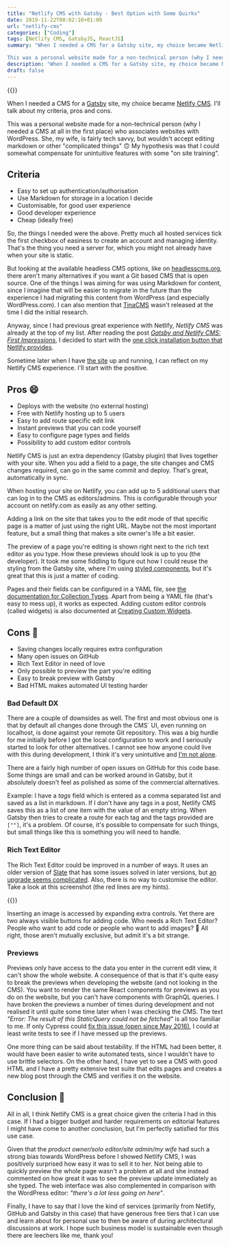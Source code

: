 ```yaml
---
title: "Netlify CMS with Gatsby - Best Option with Some Quirks"
date: 2019-11-22T00:02:10+01:00
url: "netlify-cms"
categories: ["Coding"]
tags: [Netlify CMS, GatsbyJS, ReactJS]
summary: "When I needed a CMS for a Gatsby site, my choice became Netlify CMS. I’ll talk about my criteria, pros and cons.

This was a personal website made for a non-technical person (why I needed a CMS at all in the first place) who associates websites with WordPress. She, my wife, is fairly tech savvy, but wouldn’t accept editing markdown or other “complicated things” 🙃 My hypothesis was that I could somewhat compensate for unintuitive features with some “on-site training”."
description: "When I needed a CMS for a Gatsby site, my choice became Netlify CMS. I’ll talk about my criteria, pros and cons."
draft: false
---
```


{{<post-image image="hero-image.png" />}}

When I needed a CMS for a [Gatsby][14] site, my choice became [Netlify CMS][7]. I'll talk about my criteria, pros and cons.

This was a personal website made for a non-technical person (why I needed a CMS at all in the first place) who associates websites with WordPress. She, my wife, is fairly tech savvy, but wouldn't accept editing markdown or other "complicated things" 🙃 My hypothesis was that I could somewhat compensate for unintuitive features with some "on site training".

## Criteria

* Easy to set up authentication/authorisation
* Use Markdown for storage in a location I decide
* Customisable, for good user experience
* Good developer experience
* Cheap (ideally free)

So, the things I needed were the above. Pretty much all hosted services tick the first checkbox of easiness to create an account and managing identity. That's the thing you need a server for, which you might not already have when your site is static.

But looking at the available headless CMS options, like on [headlesscms.org][2], there aren't many alternatives if you want a Git based CMS that is open source. One of the things I was aiming for was using Markdown for content, since I imagine that will be easier to migrate in the future than the experience I had migrating this content from WordPress (and especially WordPress.com). I can also mention that [TinaCMS][3] wasn't released at the time I did the initial research.

Anyway, since I had previous great experience with Netlify, _Netlify CMS_ was already at the top of my list. After reading the post [_Gatsby and Netlify CMS: First Impressions_][1], I decided to start with the [one click installation button that Netlify provides][4]. 

Sometime later when I have [the site][5] up and running, I can reflect on my Netlify CMS experience. I'll start with the positive.

## Pros 😄

* Deploys with the website (no external hosting)
* Free with Netlify hosting up to 5 users
* Easy to add route specific edit link
* Instant previews that you can code yourself
* Easy to configure page types and fields
* Possibility to add custom editor controls

Netlify CMS is just an extra dependency (Gatsby plugin) that lives together with your site. When you add a field to a page, the site changes and CMS changes required, can go in the same commit and deploy. That's great, automatically in sync. 

When hosting your site on Netlify, you can add up to 5 additional users that can log in to the CMS as editors/admins. This is configurable through your account on netlify.com as easily as any other setting.

Adding a link on the site that takes you to the edit mode of that specific page is a matter of just using the right URL. Maybe not the most important feature, but a small thing that makes a site owner's life a bit easier.

The preview of a page you're editing is shown right next to the rich text editor as you type. How these previews should look is up to you (the developer). It took me some fiddling to figure out how I could reuse the styling from the Gatsby site, where I'm using [styled components][6], but it's great that this is just a matter of coding.

Pages and their fields can be configured in a YAML file, see [the documentation for Collection Types][8]. Apart from being a YAML file (that's easy to mess up), it works as expected. Adding custom editor controls (called widgets) is also documented at [Creating Custom Widgets][9].


## Cons 🙁

* Saving changes locally requires extra configuration
* Many open issues on GitHub
* Rich Text Editor in need of love
* Only possible to preview the part you're editing
* Easy to break preview with Gatsby
* Bad HTML makes automated UI testing harder

### Bad Default DX

There are a couple of downsides as well. The first and most obvious one is that by default all changes done through the CMS´ UI, even running on localhost, is done against your remote Git repository. This was a big hurdle for me initially before I got the local configuration to work and I seriously started to look for other alternatives. I cannot see how anyone could live with this during development, I think it's very unintuitive and [I'm not alone][10]. 

There are a fairly high number of open issues on GitHub for this code base. Some things are small and can be worked around in Gatsby, but it absolutely doesn't feel as polished as some of the commercial alternatives. 

Example: I have a _tags_ field which is entered as a comma separated list and saved as a list in markdown. If I don't have any tags in a post, Netlify CMS saves this as a list of one item with the value of an empty string. When Gatsby then tries to create a route for each tag and the tags provided are `[""]`, it's a problem. Of course, it's possible to compensate for such things, but small things like this is something you will need to handle.

### Rich Text Editor

The Rich Text Editor could be improved in a number of ways. It uses an older version of [Slate][11] that has some issues solved in later versions, but [an upgrade seems complicated][12]. Also, there is no way to customise the editor. Take a look at this screenshot (the red lines are my hints).

{{<post-image image="insert-image.png" width="700" />}}

Inserting an image is accessed by expanding extra controls. Yet there are two always visible buttons for adding code. Who needs a Rich Text Editor? People who want to add code or people who want to add images? 🤔 All right, those aren't mutually exclusive, but admit it's a bit strange.

### Previews
Previews only have access to the data you enter in the current edit view, it can't show the whole website. A consequence of that is that it's quite easy to break the previews when developing the website (and not looking in the CMS). You want to render the same React components for previews as you do on the website, but you can't have components with GraphQL queries. I have broken the previews a number of times during development and not realised it until quite some time later when I was checking the CMS. The text _"Error: The result of this StaticQuery could not be fetched"_ is all too familiar to me. If only Cypress could [fix this issue (open since May 2016)][13], I could at least write tests to see if I have messed up the previews.

One more thing can be said about testability. If the HTML had been better, it would have been easier to write automated tests, since I wouldn't have to use brittle selectors. On the other hand, I have yet to see a CMS with good HTML and I have a pretty extensive test suite that edits pages and creates a new blog post through the CMS and verifies it on the website.

## Conclusion 🙂

All in all, I think Netlify CMS is a great choice given the criteria I had in this case. If I had a bigger budget and harder requirements on editorial features I might have come to another conclusion, but I'm perfectly satisfied for this use case.

Given that the _product owner/solo editor/site admin/my wife_ had such a strong bias towards WordPress before I showed Netlify CMS, I was positively surprised how easy it was to sell it to her. Not being able to quickly preview the whole page wasn't a problem at all and she instead commented on how great it was to see the preview update immediately as she typed. The web interface was also complemented in comparison with the WordPress editor: _"there's a lot less going on here"_.

Finally, I have to say that I love the kind of services (primarily from Netlify, GitHub and Gatsby in this case) that have generous free tiers that I can use and learn about for personal use to then be aware of during architectural discussions at work. I hope such business model is sustainable even though there are leechers like me, thank you!

[1]: https://dev.to/steelvoltage/gatsby-and-netlify-cms-first-impressions-4ink
[2]: https://headlesscms.org/
[3]: https://headlesscms.org/projects/tinacms
[4]: https://templates.netlify.com/template/gatsby-blog-with-netlify-cms/
[5]: https://github.com/henriksommerfeld/isabel-blog
[6]: https://www.styled-components.com/
[7]: https://www.netlifycms.org/
[8]: https://www.netlifycms.org/docs/collection-types/
[9]: https://www.netlifycms.org/docs/custom-widgets/
[10]: https://github.com/netlify/netlify-cms/issues/2335
[11]: https://www.slatejs.org/#/rich-text
[12]: https://github.com/netlify/netlify-cms/issues/2402
[13]: https://github.com/cypress-io/cypress/issues/136
[14]: https://www.gatsbyjs.org/